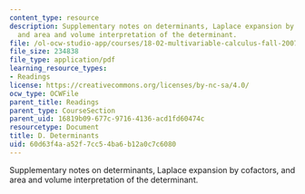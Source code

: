 ```yaml
---
content_type: resource
description: Supplementary notes on determinants, Laplace expansion by cofactors,
  and area and volume interpretation of the determinant.
file: /ol-ocw-studio-app/courses/18-02-multivariable-calculus-fall-2007/60d63f4aa52f7cc54ba6b12a0c7c6080_determinants.pdf
file_size: 234838
file_type: application/pdf
learning_resource_types:
- Readings
license: https://creativecommons.org/licenses/by-nc-sa/4.0/
ocw_type: OCWFile
parent_title: Readings
parent_type: CourseSection
parent_uid: 16819b09-677c-9716-4136-acd1fd60474c
resourcetype: Document
title: D. Determinants
uid: 60d63f4a-a52f-7cc5-4ba6-b12a0c7c6080
---
```

Supplementary notes on determinants, Laplace expansion by cofactors, and area and volume interpretation of the determinant.